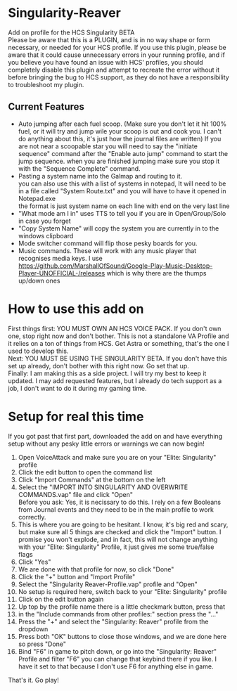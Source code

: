 # Singularity-Reaver  
Add on profile for the HCS Singularity BETA  
Please be aware that this is a PLUGIN, and is in no way shape or form necessary, or needed for your HCS profile. If you use this plugin, please be aware that it could cause unnecessary errors in your running profile, and if you believe you have found an issue with HCS' profiles, you should completely disable this plugin and attempt to recreate the error without it before bringing the bug to HCS support, as they do not have a responsibility to troubleshoot my plugin. 

## Current Features  

 - Auto jumping after each fuel scoop. (Make sure you don't let it hit 100% fuel, or it will try and jump wile your scoop is out and cook you. I can't do anything about this, it's just how the journal files are written) 
      If you are not near a scoopable star you will need to say the "initiate sequence" command after the "Enable auto jump" command to start the jump sequence. when you are finished jumping make sure you stop it with the "Sequence Complete" command.  
 - Pasting a system name into the Galmap and routing to it.  
      you can also use this with a list of systems in notepad, It will need to be in a file called "System Route.txt" and you will have to have it opened in Notepad.exe  
      the format is just system name on each line with end on the very last line  
 - "What mode am I in" uses TTS to tell you if you are in Open/Group/Solo in case you forget  
 - "Copy System Name" will copy the system you are currently in to the windows clipboard  
 - Mode switcher command will flip those pesky boards for you.
 - Music commands. These will work with any music player that recognises media keys. I use https://github.com/MarshallOfSound/Google-Play-Music-Desktop-Player-UNOFFICIAL-/releases which is why there are the thumps up/down ones


# How to use this add on  
First things first: YOU MUST OWN AN HCS VOICE PACK. If you don't own one, stop right now and don't bother. This is not a standalone VA Profile and it relies on a ton of things from HCS. Get Astra or something, that's the one I used to develop this.  
Next: YOU MUST BE USING THE SINGULARITY BETA. If you don't have this set up already, don't bother with this right now. Go set that up.  
Finally: I am making this as a side project. I will try my best to keep it updated. I may add requested features, but I already do tech support as a job, I don't want to do it during my gaming time.  

# Setup for real this time  
If you got past that first part, downloaded the add on and have everything setup without any pesky little errors or warnings we can now begin!  

1. Open VoiceAttack and make sure you are on your "Elite: Singularity" profile  
2. Click the edit button to open the command list  
3. Click "Import Commands" at the bottom on the left  
4. Select the "IMPORT INTO SINGULARITY AND OVERWRITE COMMANDS.vap" file and click "Open"  
  Before you ask: Yes, it is necissary to do this. I rely on a few Booleans from Journal events and they need to be in the main profile to work correctly.  
5. This is where you are going to be hesitant. I know, it's big red and scary, but make sure all 5 things are checked and click the "Import" button. I promise you won't explode, and in fact, this will not change anything with your "Elite: Singularity" Profile, it just gives me some true/false flags  
6. Click "Yes"  
7. We are done with that profile for now, so click "Done"  
8. Click the "+" button and "Import Profile"  
9. Select the "Singularity Reaver-Profile.vap" profile and "Open"  
10. No setup is required here, switch back to your "Elite: Singularity" profile  
11. Click on the edit button again  
12. Up top by the profile name there is a little checkmark button, press that  
13. in the "Include commands from other profiles:" section press the "..."  
14. Press the "+" and select the "Singularity: Reaver" profile from the dropdown  
15. Press both "OK" buttons to close those windows, and we are done here so press "Done"  
16. Bind "F6" in game to pitch down, or go into the "Singularity: Reaver" Profile and filter "F6" you can change that keybind there if you like. I have it set to that because I don't use F6 for anything else in game.  

That's it. Go play!  

